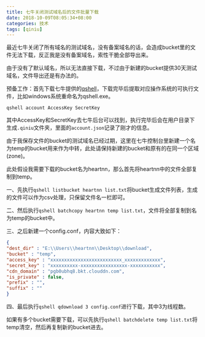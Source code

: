 ```yaml
---
title: 七牛关闭测试域名后的文件批量下载
date: 2018-10-09T08:05:34+08:00
categories: 技术
tags: [qiniu]
---
```


最近七牛关闭了所有域名的测试域名，没有备案域名的话，会造成bucket里的文件无法下载，反正我是没有备案域名，索性干脆全部导出来。

由于没有了默认域名，所以无法直接下载，不过由于新建的bucket提供30天测试域名，文件导出还是有办法的。

预备工作：首先下载七牛提供的[qshell](https://github.com/qiniu/qshell)，下载完毕后提取对应操作系统的可执行文件，比如windows系统重命名为qshell.exe。

```
qshell account AccessKey SecretKey
```

其中AccessKey和SecretKey去七牛后台可以找到，执行完毕后会在用户目录下生成`.qiniu`文件夹，里面的`account.json`记录了刚才的信息。

由于我保存文件的bucket的测试域名已经过期，这里在七牛控制台里新建一个名为temp的bucket用来作为中转，此处请保持新建的bucket和原有的在同一个区域(zone)。<!--more-->

此处假设我需要下载的bucket名为heartnn，那么首先将heartnn中的文件全部复制到temp。

一、先执行`qshell listbucket heartnn list.txt`将bucket生成文件列表，生成的文件可以作为csv处理，只保留文件名一栏即可。

二、然后执行`qshell batchcopy heartnn temp list.txt`，文件将全部复制到名为temp的bucket中。

三、之后新建一个config.conf，内容大致如下：

```json
{
"dest_dir" : "E:\\Users\\heartnn\\Desktop\\download",
"bucket" : "temp",
"access_key" : "xxxxxxxxxxxxxxxxxxxxxxxxxx_xxxxxxxxxxxxx",
"secret_key" : "xxxxxxxxxx-xxxxxxxxxxxxxxxxx-xxxxxxxxxxx",
"cdn_domain" : "pgb0ubhq8.bkt.clouddn.com",
"is_private" : false,
"prefix" : "",
"suffix" : ""
}
```

四、最后执行`qshell qdownload 3 config.conf`进行下载，其中3为线程数。

如果有多个bucket需要下载，可以先执行`qshell batchdelete temp list.txt`将temp清空，然后再复制新的bucket进去。
